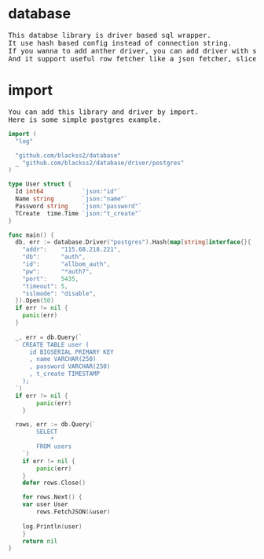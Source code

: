 # database

<pre>
This databse library is driver based sql wrapper.
It use hash based config instead of connection string.
If you wanna to add anther driver, you can add driver with simple config template.
And it support useful row fetcher like a json fetcher, slice fetcher, hash fetcher.
</pre>

# import
<pre>
You can add this library and driver by import.
Here is some simple postgres example.
</pre>

~~~ go
import (
  "log"

  "github.com/blackss2/database"
  _ "github.com/blackss2/database/driver/postgres"
)

type User struct {
  Id int64           `json:"id"`
  Name string        `json:"name"`
  Password string    `json:"password"`
  TCreate  time.Time `json:"t_create"`
}

func main() {
  db, err := database.Driver("postgres").Hash(map[string]interface{}{
    "addr":    "115.68.218.221",
    "db":      "auth",
    "id":      "allbom_auth",
    "pw":      "*auth7",
    "port":    5435,
    "timeout": 5,
    "sslmode": "disable",
  }).Open(50)
  if err != nil {
    panic(err)
  }
  
  _, err = db.Query(`
    CREATE TABLE user (
      id BIGSERIAL PRIMARY KEY
      , name VARCHAR(250)
      , password VARCHAR(250)
      , t_create TIMESTAMP
    );
  `)
  if err != nil {
		panic(err)
	}

  rows, err := db.Query(`
		SELECT
			*
		FROM users
	`)
	if err != nil {
		panic(err)
	}
	defer rows.Close()

	for rows.Next() {
    var user User
		rows.FetchJSON(&user)
    
    log.Println(user)
	}
	return nil
}
~~~
